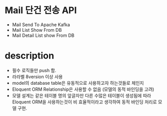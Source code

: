 
# Mail 단건 전송 API 

- Mail Send To Apache Kafka
- Mail List Show From DB
- Mail Detail List show From DB

# description
- 필수 로직들만 push 함.
- 라라벨 8version 이상 사용
- model의 database table은 유동적으로 사용하고자 하는것들로 체인지
- Eloquent ORM Relationship은 사용할 수 없음 (모델의 동적 바인딩을 고려)
- 모델 설계는 같은 테이블 명의 앞글자만 다른 수많은 테이블이 생성됨에 따라 Eloquent ORM을 사용하는것이 비 효율적이라고 생각하여 동적 바인딩 처리로 모델 구현.
